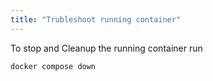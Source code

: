 ```yaml
---
title: "Trubleshoot running container"
---
```


To stop and Cleanup the running container run

```execute
docker compose down
```

